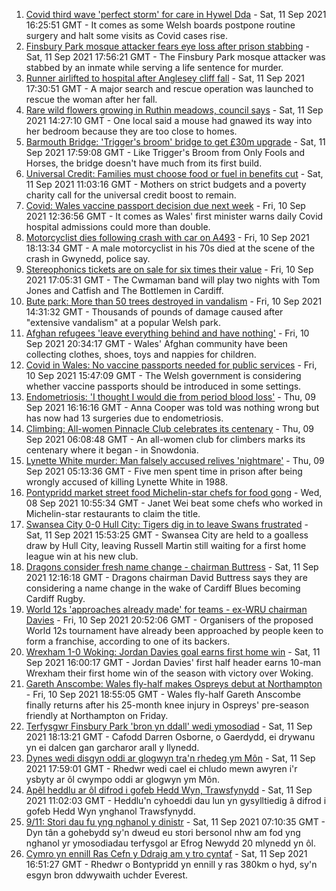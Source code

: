 1. [Covid third wave 'perfect storm' for care in Hywel Dda](https://www.bbc.co.uk/news/uk-wales-58530738?at_medium=RSS&at_campaign=KARANGA) - Sat, 11 Sep 2021 16:25:51 GMT - It comes as some Welsh boards postpone routine surgery and halt some visits as Covid cases rise.
2. [Finsbury Park mosque attacker fears eye loss after prison stabbing](https://www.bbc.co.uk/news/uk-wales-58530744?at_medium=RSS&at_campaign=KARANGA) - Sat, 11 Sep 2021 17:56:21 GMT - The Finsbury Park mosque attacker was stabbed by an inmate while serving a life sentence for murder.
3. [Runner airlifted to hospital after Anglesey cliff fall](https://www.bbc.co.uk/news/uk-wales-mid-wales-58532208?at_medium=RSS&at_campaign=KARANGA) - Sat, 11 Sep 2021 17:30:51 GMT - A major search and rescue operation was launched to rescue the woman after her fall.
4. [Rare wild flowers growing in Ruthin meadows, council says](https://www.bbc.co.uk/news/uk-wales-58491003?at_medium=RSS&at_campaign=KARANGA) - Sat, 11 Sep 2021 14:27:10 GMT - One local said a mouse had gnawed its way into her bedroom because they are too close to homes.
5. [Barmouth Bridge: 'Trigger's broom' bridge to get £30m upgrade](https://www.bbc.co.uk/news/uk-wales-58517351?at_medium=RSS&at_campaign=KARANGA) - Sat, 11 Sep 2021 17:59:08 GMT - Like Trigger's Broom from Only Fools and Horses, the bridge doesn't have much from its first build.
6. [Universal Credit: Families must choose food or fuel in benefits cut](https://www.bbc.co.uk/news/uk-wales-58501219?at_medium=RSS&at_campaign=KARANGA) - Sat, 11 Sep 2021 11:03:16 GMT - Mothers on strict budgets and a poverty charity call for the universal credit boost to remain.
7. [Covid: Wales vaccine passport decision due next week](https://www.bbc.co.uk/news/uk-wales-58515771?at_medium=RSS&at_campaign=KARANGA) - Fri, 10 Sep 2021 12:36:56 GMT - It comes as Wales' first minister warns daily Covid hospital admissions could more than double.
8. [Motorcyclist dies following crash with car on A493](https://www.bbc.co.uk/news/uk-wales-58523053?at_medium=RSS&at_campaign=KARANGA) - Fri, 10 Sep 2021 18:13:34 GMT - A male motorcyclist in his 70s died at the scene of the crash in Gwynedd, police say.
9. [Stereophonics tickets are on sale for six times their value](https://www.bbc.co.uk/news/uk-wales-58521295?at_medium=RSS&at_campaign=KARANGA) - Fri, 10 Sep 2021 17:05:31 GMT - The Cwmaman band will play two nights with Tom Jones and Catfish and The Bottlemen in Cardiff.
10. [Bute park: More than 50 trees destroyed in vandalism](https://www.bbc.co.uk/news/uk-wales-58517349?at_medium=RSS&at_campaign=KARANGA) - Fri, 10 Sep 2021 14:31:32 GMT - Thousands of pounds of damage caused after "extensive vandalism" at a popular Welsh park.
11. [Afghan refugees 'leave everything behind and have nothing'](https://www.bbc.co.uk/news/uk-wales-58523870?at_medium=RSS&at_campaign=KARANGA) - Fri, 10 Sep 2021 20:34:17 GMT - Wales' Afghan community have been collecting clothes, shoes, toys and nappies for children.
12. [Covid in Wales: No vaccine passports needed for public services](https://www.bbc.co.uk/news/uk-wales-58521379?at_medium=RSS&at_campaign=KARANGA) - Fri, 10 Sep 2021 15:47:09 GMT - The Welsh government is considering whether vaccine passports should be introduced in some settings.
13. [Endometriosis: 'I thought I would die from period blood loss'](https://www.bbc.co.uk/news/uk-wales-58506814?at_medium=RSS&at_campaign=KARANGA) - Thu, 09 Sep 2021 16:16:16 GMT - Anna Cooper was told was nothing wrong but has now had 13 surgeries due to endometriosis.
14. [Climbing: All-women Pinnacle Club celebrates its centenary](https://www.bbc.co.uk/news/uk-wales-58496185?at_medium=RSS&at_campaign=KARANGA) - Thu, 09 Sep 2021 06:08:48 GMT - An all-women club for climbers marks its centenary where it began - in Snowdonia.
15. [Lynette White murder: Man falsely accused relives 'nightmare'](https://www.bbc.co.uk/news/uk-wales-58493595?at_medium=RSS&at_campaign=KARANGA) - Thu, 09 Sep 2021 05:13:36 GMT - Five men spent time in prison after being wrongly accused of killing Lynette White in 1988.
16. [Pontypridd market street food Michelin-star chefs for food gong](https://www.bbc.co.uk/news/uk-wales-58487867?at_medium=RSS&at_campaign=KARANGA) - Wed, 08 Sep 2021 10:55:34 GMT - Janet Wei beat some chefs who worked in Michelin-star restaurants to claim the title.
17. [Swansea City 0-0 Hull City: Tigers dig in to leave Swans frustrated](https://www.bbc.co.uk/sport/football/58444598?at_medium=RSS&at_campaign=KARANGA) - Sat, 11 Sep 2021 15:53:25 GMT - Swansea City are held to a goalless draw by Hull City, leaving Russell Martin still waiting for a first home league win at his new club.
18. [Dragons consider fresh name change - chairman Buttress](https://www.bbc.co.uk/sport/rugby-union/58529060?at_medium=RSS&at_campaign=KARANGA) - Sat, 11 Sep 2021 12:16:18 GMT - Dragons chairman David Buttress says they are considering a name change in the wake of Cardiff Blues becoming Cardiff Rugby.
19. [World 12s 'approaches already made' for teams - ex-WRU chairman Davies](https://www.bbc.co.uk/sport/rugby-union/58522644?at_medium=RSS&at_campaign=KARANGA) - Fri, 10 Sep 2021 20:52:06 GMT - Organisers of the proposed World 12s tournament have already been approached by people keen to form a franchise, according to one of its backers.
20. [Wrexham 1-0 Woking: Jordan Davies goal earns first home win](https://www.bbc.co.uk/sport/football/58445011?at_medium=RSS&at_campaign=KARANGA) - Sat, 11 Sep 2021 16:00:17 GMT - Jordan Davies' first half header earns 10-man Wrexham their first home win of the season with victory over Woking.
21. [Gareth Anscombe: Wales fly-half makes Ospreys debut at Northampton](https://www.bbc.co.uk/sport/rugby-union/58503832?at_medium=RSS&at_campaign=KARANGA) - Fri, 10 Sep 2021 18:55:05 GMT - Wales fly-half Gareth Anscombe finally returns after his 25-month knee injury in Ospreys' pre-season friendly at Northampton on Friday.
22. [Terfysgwr Finsbury Park 'bron yn ddall' wedi ymosodiad](https://www.bbc.co.uk/newyddion/58531121?at_medium=RSS&at_campaign=KARANGA) - Sat, 11 Sep 2021 18:13:21 GMT - Cafodd Darren Osborne, o Gaerdydd, ei drywanu yn ei dalcen gan garcharor arall y llynedd.
23. [Dynes wedi disgyn oddi ar glogwyn tra'n rhedeg ym Môn](https://www.bbc.co.uk/newyddion/58531125?at_medium=RSS&at_campaign=KARANGA) - Sat, 11 Sep 2021 17:59:01 GMT - Rhedwr wedi cael ei chludo mewn awyren i'r ysbyty ar ôl cwympo oddi ar glogwyn ym Môn.
24. [Apêl heddlu ar ôl difrod i gofeb Hedd Wyn, Trawsfynydd](https://www.bbc.co.uk/newyddion/58528141?at_medium=RSS&at_campaign=KARANGA) - Sat, 11 Sep 2021 11:02:03 GMT - Heddlu'n cyhoeddi dau lun yn gysylltiedig â difrod i gofeb Hedd Wyn ynghanol Trawsfynydd.
25. [9/11: Stori dau fu yng nghanol y dinistr](https://www.bbc.co.uk/newyddion/58488106?at_medium=RSS&at_campaign=KARANGA) - Sat, 11 Sep 2021 07:10:35 GMT - Dyn tân a gohebydd sy'n dweud eu stori bersonol nhw am fod yng nghanol yr ymosodiadau terfysgol ar Efrog Newydd 20 mlynedd yn ôl.
26. [Cymro yn ennill Ras Cefn y Ddraig am y tro cyntaf](https://www.bbc.co.uk/newyddion/58531120?at_medium=RSS&at_campaign=KARANGA) - Sat, 11 Sep 2021 16:51:27 GMT - Rhedwr o Bontypridd yn ennill y ras 380km o hyd, sy'n esgyn bron ddwywaith uchder Everest.
